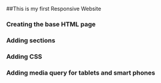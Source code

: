 ##This is my first Responsive Website

### Creating the base HTML page

### Adding sections

### Adding CSS

### Adding media query for tablets and smart phones
